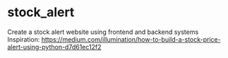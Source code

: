 # stock_alert
Create a stock alert website using frontend and backend systems
Inspiration: https://medium.com/illumination/how-to-build-a-stock-price-alert-using-python-d7d61ec12f2

